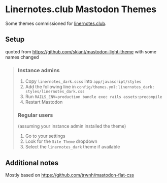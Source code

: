 # Linernotes.club Mastodon Themes
Some themes commissioned for [linernotes.club](linernotes.club).

## Setup
quoted from https://github.com/skiant/mastodon-light-theme with some names changed
> ### Instance admins
> 1. Copy `linernotes_dark.scss` into `app/javascript/styles`
> 2. Add the following line in `config/themes.yml`: `linernotes_dark: styles/linernotes_dark.css`
> 3. Run `RAILS_ENV=production bundle exec rails assets:precompile`
> 4. Restart Mastodon
> 
> ### Regular users
> (assuming your instance admin installed the theme)
> 1. Go to your settings
> 2. Look for the `Site Theme` dropdown
> 3. Select the `linernotes_dark` theme if available

## Additional notes
Mostly based on https://github.com/trwnh/mastodon-flat-css
